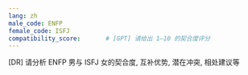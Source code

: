 ```yaml
---
lang: zh
male_code: ENFP
female_code: ISFJ
compatibility_score:       # [GPT] 请给出 1–10 的契合度评分
---
```


[DR] 请分析 ENFP 男与 ISFJ 女的契合度, 互补优势, 潜在冲突, 相处建议等

